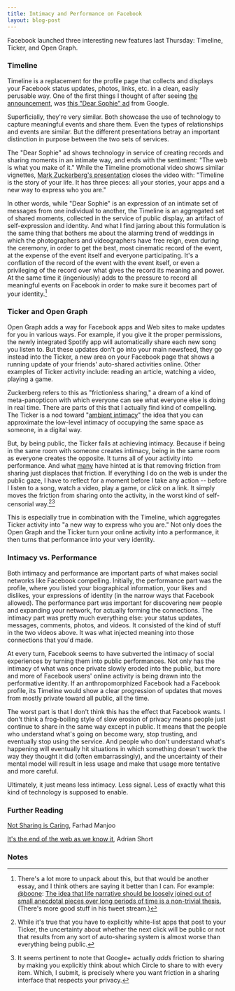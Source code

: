 ```yaml
---
title: Intimacy and Performance on Facebook
layout: blog-post
---
```



Facebook launched three interesting new features last Thursday:
Timeline, Ticker, and Open Graph.

### Timeline

Timeline is a replacement for the profile page that collects and
displays your Facebook status updates, photos, links, etc. in a clean,
easily perusable way. One of the first things I thought of after seeing
[the announcement](http://www.facebook.com/about/timeline), was [this
"Dear Sophie" ad](http://www.youtube.com/watch?v=GIHq8nry9hY) from
Google.

Superficially, they're very similar. Both showcase the use of technology
to capture meaningful events and share them. Even the types of
relationships and events are similar. But the different presentations
betray an important distinction in purpose between the two sets of
services.

The "Dear Sophie" ad shows technology in service of creating records and
sharing moments in an intimate way, and ends with the sentiment: "The
web is what you make of it." While the Timeline promotional video shows
similar vignettes, [Mark Zuckerberg's
presentation](http://www.youtube.com/watch?v=v67PFmVvqDs) closes the
video with: "Timeline is the story of your life. It has three pieces:
all your stories, your apps and a new way to express who you are."

In other words, while "Dear Sophie" is an expression of an intimate set
of messages from one individual to another, the Timeline is an
aggregated set of shared moments, collected in the service of public
display, an artifact of self-expression and identity. And what I find
jarring about this formulation is the same thing that bothers me about
the alarming trend of weddings in which the photographers and
videographers have free reign, even during the ceremony, in order to get
the best, most cinematic record of the event, at the expense of the
event itself and everyone participating. It's a conflation of the record
of the event with the event itself, or even a privileging of the record
over what gives the record its meaning and power. At the same time it
(ingeniously) adds to the pressure to record all meaningful events on
Facebook in order to make sure it becomes part of your
identity.[^1]

### Ticker and Open Graph

Open Graph adds a way for Facebook apps and Web sites to make updates
for you in various ways. For example, if you give it the proper
permissions, the newly integrated Spotify app will automatically share
each new song you listen to. But these updates don't go into your main
newsfeed, they go instead into the Ticker, a new area on your Facebook
page that shows a running update of your friends' auto-shared activities
online. Other examples of Ticker activity include: reading an article,
watching a video, playing a game.

Zuckerberg refers to this as "frictionless sharing," a dream of a kind
of meta-panopticon with which everyone can see what everyone else is
doing in real time. There are parts of this that I actually find kind of
compelling. The Ticker is a nod toward "[ambient
intimacy](http://www.disambiguity.com/ambient-intimacy/)" the idea that
you can approximate the low-level intimacy of occupying the same space
as someone, in a digital way.

But, by being public, the Ticker fails at achieving intimacy. Because if
being in the same room with someone creates intimacy, being in the same
room as everyone creates the opposite. It turns all of your activity
into performance. And what
[many](http://thisismynext.com/2011/09/25/facebook-frictionless-sharing-timeline-panopticon/)
have hinted at is that removing friction from sharing just displaces
that friction. If everything I do on the web is under the public gaze, I
have to reflect for a moment before I take any action -- before I listen
to a song, watch a video, play a game, or *click* on a link. It simply
moves the friction from sharing onto the activity, in the worst kind of
self-censorial way.[^2][^3]

This is especially true in combination with the Timeline, which
aggregates Ticker activity into "a new way to express who you are." Not
only does the Open Graph and the Ticker turn your online activity into a
performance, it then turns that performance into your very identity.

### Intimacy vs. Performance

Both intimacy and performance are important parts of what makes social
networks like Facebook compelling. Initially, the performance part was
the profile, where you listed your biographical information, your likes
and dislikes, your expressions of identity (in the narrow ways that
Facebook allowed). The performance part was important for discovering
new people and expanding your network, for actually forming the
connections. The intimacy part was pretty much everything else: your
status updates, messages, comments, photos, and videos. It consisted of
the kind of stuff in the two videos above. It was what injected meaning
into those connections that you'd made.

At every turn, Facebook seems to have subverted the intimacy of social
experiences by turning them into public performances. Not only has the
intimacy of what was once private slowly eroded into the public, but
more and more of Facebook users' online activity is being drawn into the
performative identity. If an anthropomorphized Facebook had a Facebook
profile, its Timeline would show a clear progression of updates that
moves from mostly private toward all public, all the time.

The worst part is that I don't think this has the effect that Facebook
wants. I don't think a frog-boiling style of slow erosion of privacy
means people just continue to share in the same way except in public. It
means that the people who understand what's going on become wary, stop
trusting, and eventually stop using the service. And people who don't
understand what's happening will eventually hit situations in which
something doesn't work the way they thought it did (often
embarrassingly), and the uncertainty of their mental model will result
in less usage and make that usage more tentative and more careful.

Ultimately, it just means less intimacy. Less signal. Less of exactly
what this kind of technology is supposed to enable.

### Further Reading

[Not Sharing is Caring](http://www.slate.com/id/2304425/), Farhad Manjoo

[It's the end of the web as we know
it](http://adrianshort.co.uk/2011/09/25/its-the-end-of-the-web-as-we-know-it/),
Adrian Short

### Notes

[^1]: There's a lot more to unpack about this, but that would be another
    essay, and I think others are saying it better than I can. For
    example: [@boone](https://twitter.com/#!/boone): [The idea that life
    narrative should be loosely joined out of small anecdotal pieces
    over long periods of time is a non-trivial
    thesis.](https://twitter.com/#!/boone/statuses/118794804510466048)
    (There's more good stuff in his tweet stream.)
    

[^2]: While it's true that you have to explicitly white-list apps that
    post to your Ticker, the uncertainty about whether the next click
    will be public or not that results from any sort of auto-sharing
    system is almost worse than everything being public.
    

[^3]: It seems pertinent to note that Google+ actually *adds* friction to
    sharing by making you explicitly think about which Circle to share
    to with every item. Which, I submit, is precisely where you want
    friction in a sharing interface that respects your privacy.
    


